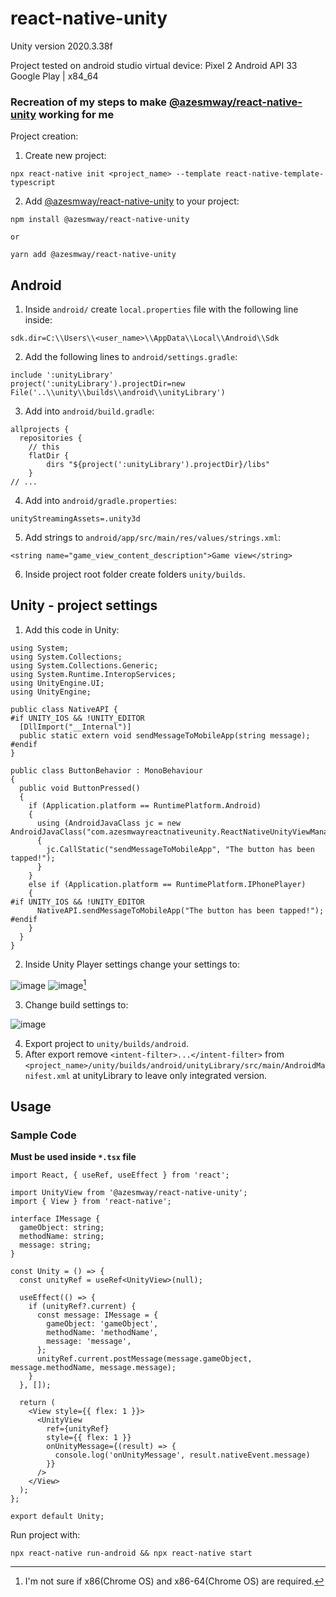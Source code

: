 # react-native-unity

Unity version 2020.3.38f

Project tested on android studio virtual device: Pixel 2 Android API 33 Google Play | x84_64

### Recreation of my steps to make [@azesmway/react-native-unity](https://github.com/azesmway/react-native-unity#readme) working for me

Project creation:

1. Create new project:

```
npx react-native init <project_name> --template react-native-template-typescript
```

2. Add [@azesmway/react-native-unity](https://github.com/azesmway/react-native-unity#readme) to your project:

```
npm install @azesmway/react-native-unity

or

yarn add @azesmway/react-native-unity
```
## Android

1. Inside `android/` create `local.properties` file with the following line inside:

```
sdk.dir=C:\\Users\\<user_name>\\AppData\\Local\\Android\\Sdk
```
2. Add the following lines to `android/settings.gradle`:
```
include ':unityLibrary'
project(':unityLibrary').projectDir=new File('..\\unity\\builds\\android\\unityLibrary')
```
3. Add into `android/build.gradle`:
```
allprojects {
  repositories {
    // this
    flatDir {
        dirs "${project(':unityLibrary').projectDir}/libs"
    }
// ...
```
4. Add into `android/gradle.properties`:
```
unityStreamingAssets=.unity3d
```
5. Add strings to `android/app/src/main/res/values/strings.xml`:
```
<string name="game_view_content_description">Game view</string>
```
6. Inside project root folder create folders `unity/builds`.


## Unity - project settings
1. Add this code in Unity:
```
using System;
using System.Collections;
using System.Collections.Generic;
using System.Runtime.InteropServices;
using UnityEngine.UI;
using UnityEngine;

public class NativeAPI {
#if UNITY_IOS && !UNITY_EDITOR
  [DllImport("__Internal")]
  public static extern void sendMessageToMobileApp(string message);
#endif
}

public class ButtonBehavior : MonoBehaviour
{
  public void ButtonPressed()
  {
    if (Application.platform == RuntimePlatform.Android)
    {
      using (AndroidJavaClass jc = new AndroidJavaClass("com.azesmwayreactnativeunity.ReactNativeUnityViewManager"))
      {
        jc.CallStatic("sendMessageToMobileApp", "The button has been tapped!");
      }
    }
    else if (Application.platform == RuntimePlatform.IPhonePlayer)
    {
#if UNITY_IOS && !UNITY_EDITOR
      NativeAPI.sendMessageToMobileApp("The button has been tapped!");
#endif
    }
  }
}
```
2. Inside Unity Player settings change your settings to:

![image](https://user-images.githubusercontent.com/10899007/189357244-710b01e8-3e13-4876-a66f-a61868db5cc1.png)
![image](https://user-images.githubusercontent.com/10899007/189357331-5bf9c0bf-c5a0-4ec5-8352-c6e9d4269a2b.png)[^1]

3. Change build settings to:

![image](https://user-images.githubusercontent.com/10899007/189357603-c6eaf09f-6209-45fa-8a8c-43ba8589e158.png)

4. Export project to `unity/builds/android`.
5. After export remove `<intent-filter>...</intent-filter>` from `<project_name>/unity/builds/android/unityLibrary/src/main/AndroidManifest.xml` at unityLibrary to leave only integrated version.

## Usage
### Sample Code

**Must be used inside `*.tsx` file**
```
import React, { useRef, useEffect } from 'react';

import UnityView from '@azesmway/react-native-unity';
import { View } from 'react-native';

interface IMessage {
  gameObject: string;
  methodName: string;
  message: string;
}

const Unity = () => {
  const unityRef = useRef<UnityView>(null);

  useEffect(() => {
    if (unityRef?.current) {
      const message: IMessage = {
        gameObject: 'gameObject',
        methodName: 'methodName',
        message: 'message',
      };
      unityRef.current.postMessage(message.gameObject, message.methodName, message.message);
    }
  }, []);

  return (
    <View style={{ flex: 1 }}>
      <UnityView
        ref={unityRef}
        style={{ flex: 1 }}
        onUnityMessage={(result) => {
          console.log('onUnityMessage', result.nativeEvent.message)
        }}
      />
    </View>
  );
};

export default Unity;
```

Run project with:

```
npx react-native run-android && npx react-native start
```


[^1]: I'm not sure if x86(Chrome OS) and x86-64(Chrome OS) are required.
